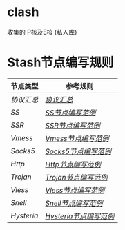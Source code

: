# clash
收集的
P核及E核
(私人库)

# Stash节点编写规则

|节点类型|参考规则|
|---|---|
|*协议汇总*|*[协议汇总](https://stash.wiki/proxy-protocols/proxy-types)*|
|*SS*|*[SS节点编写范例](https://github.com/STASH-NETWORKS-LIMITED/stash-example/blob/main/config.yaml#L206)*|
|*SSR*|*[SSR节点编写范例](https://github.com/STASH-NETWORKS-LIMITED/stash-example/blob/main/config.yaml#L379)*|
|*Vmess*|*[Vmess节点编写范例](https://github.com/STASH-NETWORKS-LIMITED/stash-example/blob/main/config.yaml#L249)*|
|*Socks5*|*[Socks5节点编写范例](https://github.com/STASH-NETWORKS-LIMITED/stash-example/blob/main/config.yaml#L317)*|
|*Http*|*[Http节点编写范例](https://github.com/STASH-NETWORKS-LIMITED/stash-example/blob/main/config.yaml#L328)*|
|*Trojan*|*[Trojan节点编写范例](https://github.com/STASH-NETWORKS-LIMITED/stash-example/blob/main/config.yaml#L350)*|
|*Vless*|*[Vless节点编写范例](https://github.com/STASH-NETWORKS-LIMITED/stash-example/blob/main/config.yaml#L399)*|
|*Snell*|*[Snell节点编写范例](https://github.com/STASH-NETWORKS-LIMITED/stash-example/blob/main/config.yaml#L338)*|
|*Hysteria*|*[Hysteria节点编写范例](https://github.com/STASH-NETWORKS-LIMITED/stash-example/blob/main/config.yaml#L363)*|

